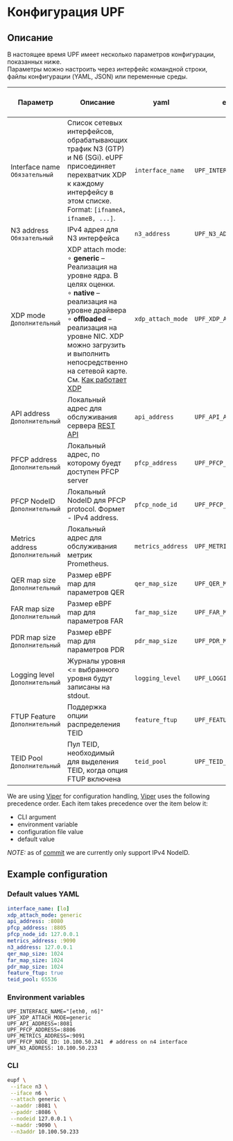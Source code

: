 # Конфигурация UPF

## Описание 

В настоящее время UPF имеет несколько параметров конфигурации, показанных ниже.<br>Параметры можно настроить через интерфейс командной строки, файлы конфигурации (YAML, JSON) или переменные среды.

| Параметр                      | Описание                                                                                                                                                                                                                                                                                                                                     | yaml              | env                   | cli arg     | Значение по умолчанию    |
|--------------------------------|-------------------------------------------------------------------------------------------------------------------------------------------------------------------------------------------------------------------------------------------------------------------------------------------------------------------------------------------------|-------------------|-----------------------|-------------|-------------|
| Interface name<br>`Обязательный`  | Список сетевых интерфейсов, обрабатывающих трафик N3 (GTP) и N6 (SGi). eUPF присоединяет перехватчик XDP к каждому интерфейсу в этом списке. Format: `[ifnameA, ifnameB, ...]`.                                                                                                                                                                                     | `interface_name`  | `UPF_INTERFACE_NAME`  | `--iface`   | `lo`        |
| N3 address <br>`Обязательный`     | IPv4 адрея для N3 интерфейса                                                                                                                                                                                                                                                                                                                   | `n3_address`      | `UPF_N3_ADDRESS`      | `--n3addr`  | `127.0.0.1` |
| XDP mode <br>`Дополнительный`        | XDP attach mode: <br> ∘ **generic** – Реализация на уровне ядра. В целях оценки. <br> ∘ **native** – реализация на уровне драйвера <br> ∘ **offloaded** – реализация на уровне NIC. XDP можно загрузить и выполнить непосредственно на сетевой карте. <br> См. [Как работает XDP](https://www.tigera.io/learn/guides/ebpf/ebpf-xdp/#How-XDP-Works) | `xdp_attach_mode` | `UPF_XDP_ATTACH_MODE` | `--attach`  | `generic`   |
| API address <br>`Дополнительный`     | Локальный адрес для обслуживания сервера [REST API](../../docs/api.md)                                                                                                                                                                                                                                                                                              | `api_address`     | `UPF_API_ADDRESS`     | `--aaddr`   | `:8080`     |
| PFCP address <br>`Дополнительный`    | Локальный адрес, по которому буедт доступен PFCP server                                                                                                                                                                                                                                                                                                    | `pfcp_address`    | `UPF_PFCP_ADDRESS`    | `--paddr`   | `:8805`     |
| PFCP NodeID <br>`Дополнительный`     | Локальный NodeID для PFCP protocol. Формет -  IPv4 address.                                                                                                                                                                                                                                                                                         | `pfcp_node_id`    | `UPF_PFCP_NODE_ID`    | `--nodeid`  | `127.0.0.1` |
| Metrics address <br>`Дополнительный` | Локальный адрес для обслуживания метрик Prometheus.                                                                                                                                                                                                                                                                                         | `metrics_address` | `UPF_METRICS_ADDRESS` | `--maddr`   | `:9090`     |
| QER map size <br>`Дополнительный`    | Размер eBPF map для параметров QER                                                                                                                                                                                                                                                                                                          | `qer_map_size`    | `UPF_QER_MAP_SIZE`    | `--qersize` | `1024  `    |
| FAR map size <br>`Дополнительный`    | Размер eBPF map для параметров FAR                                                                                                                                                                                                                                                                                                         | `far_map_size`    | `UPF_FAR_MAP_SIZE`    | `--farsize` | `1024  `    |
| PDR map size <br>`Дополнительный`    | Размер eBPF map для параметров PDR                                                                                                                                                                                                                                                                                                         | `pdr_map_size`    | `UPF_PDR_MAP_SIZE`    | `--pdrsize` | `1024  `    |
| Logging level <br>`Дополнительный`   | Журналы уровня <= выбранного уровня будут записаны на stdout.                                                                                                                                                                                                                                                                                   | `logging_level`   | `UPF_LOGGING_LEVEL`   | `--loglvl`  | `info`         |
| FTUP Feature <br>`Дополнительный`    | Поддержка опции распределения TEID                                                                                                                                                                                                                                                                                                              | `feature_ftup`    | `UPF_FEATURE_FTUP`    | `--feature_ftup`          | `false`        |
| TEID Pool <br>`Дополнительный`       | Пул TEID, необходимый для выделения TEID, когда опция FTUP включена                                                                                                                                                                                                                                                                          | `teid_pool`       | `UPF_TEID_POOL`       | `--teid_pool`          | `65536`        |

We are using [Viper](https://github.com/spf13/viper) for configuration handling, [Viper](https://github.com/spf13/viper) uses the following precedence order. Each item takes precedence over the item below it:

- CLI argument
- environment variable
- configuration file value
- default value

*NOTE:* as of [commit](https://github.com/edgecomllc/eupf/commit/ea56431df2f74cb2eabe85052d8762fe95848711) we are currently only support IPv4 NodeID.

## Example configuration

### Default values YAML

```yaml
interface_name: [lo]
xdp_attach_mode: generic
api_address: :8080
pfcp_address: :8805
pfcp_node_id: 127.0.0.1
metrics_address: :9090
n3_address: 127.0.0.1
qer_map_size: 1024
far_map_size: 1024
pdr_map_size: 1024
feature_ftup: true
teid_pool: 65536
```

### Environment variables

```env
UPF_INTERFACE_NAME="[eth0, n6]"
UPF_XDP_ATTACH_MODE=generic
UPF_API_ADDRESS=:8081
UPF_PFCP_ADDRESS=:8806
UPF_METRICS_ADDRESS=:9091
UPF_PFCP_NODE_ID: 10.100.50.241  # address on n4 interface
UPF_N3_ADDRESS: 10.100.50.233
```

### CLI

```bash
eupf \
 --iface n3 \
 --iface n6 \
 --attach generic \
 --aaddr :8081 \
 --paddr :8086 \
 --nodeid 127.0.0.1 \
 --maddr :9090 \
 --n3addr 10.100.50.233
```
